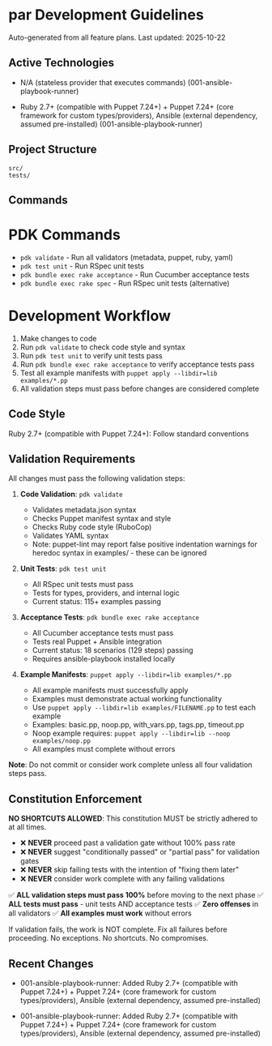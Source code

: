 # par Development Guidelines

Auto-generated from all feature plans. Last updated: 2025-10-22

## Active Technologies
- N/A (stateless provider that executes commands) (001-ansible-playbook-runner)

- Ruby 2.7+ (compatible with Puppet 7.24+) + Puppet 7.24+ (core framework for custom types/providers), Ansible (external dependency, assumed pre-installed) (001-ansible-playbook-runner)

## Project Structure

```text
src/
tests/
```

## Commands

# PDK Commands
- `pdk validate` - Run all validators (metadata, puppet, ruby, yaml)
- `pdk test unit` - Run RSpec unit tests
- `pdk bundle exec rake acceptance` - Run Cucumber acceptance tests
- `pdk bundle exec rake spec` - Run RSpec unit tests (alternative)

# Development Workflow
1. Make changes to code
2. Run `pdk validate` to check code style and syntax
3. Run `pdk test unit` to verify unit tests pass
4. Run `pdk bundle exec rake acceptance` to verify acceptance tests pass
5. Test all example manifests with `puppet apply --libdir=lib examples/*.pp`
6. All validation steps must pass before changes are considered complete

## Code Style

Ruby 2.7+ (compatible with Puppet 7.24+): Follow standard conventions

## Validation Requirements

All changes must pass the following validation steps:

1. **Code Validation**: `pdk validate`
   - Validates metadata.json syntax
   - Checks Puppet manifest syntax and style
   - Checks Ruby code style (RuboCop)
   - Validates YAML syntax
   - Note: puppet-lint may report false positive indentation warnings for heredoc syntax in examples/ - these can be ignored

2. **Unit Tests**: `pdk test unit`
   - All RSpec unit tests must pass
   - Tests for types, providers, and internal logic
   - Current status: 115+ examples passing

3. **Acceptance Tests**: `pdk bundle exec rake acceptance`
   - All Cucumber acceptance tests must pass
   - Tests real Puppet + Ansible integration
   - Current status: 18 scenarios (129 steps) passing
   - Requires ansible-playbook installed locally

4. **Example Manifests**: `puppet apply --libdir=lib examples/*.pp`
   - All example manifests must successfully apply
   - Examples must demonstrate actual working functionality
   - Use `puppet apply --libdir=lib examples/FILENAME.pp` to test each example
   - Examples: basic.pp, noop.pp, with_vars.pp, tags.pp, timeout.pp
   - Noop example requires: `puppet apply --libdir=lib --noop examples/noop.pp`
   - All examples must complete without errors

**Note**: Do not commit or consider work complete unless all four validation steps pass.

## Constitution Enforcement

**NO SHORTCUTS ALLOWED**: This constitution MUST be strictly adhered to at all times.

- ❌ **NEVER** proceed past a validation gate without 100% pass rate
- ❌ **NEVER** suggest "conditionally passed" or "partial pass" for validation gates
- ❌ **NEVER** skip failing tests with the intention of "fixing them later"
- ❌ **NEVER** consider work complete with any failing validations

✅ **ALL validation steps must pass 100%** before moving to the next phase
✅ **ALL tests must pass** - unit tests AND acceptance tests
✅ **Zero offenses** in all validators
✅ **All examples must work** without errors

If validation fails, the work is NOT complete. Fix all failures before proceeding.
No exceptions. No shortcuts. No compromises.

## Recent Changes
- 001-ansible-playbook-runner: Added Ruby 2.7+ (compatible with Puppet 7.24+) + Puppet 7.24+ (core framework for custom types/providers), Ansible (external dependency, assumed pre-installed)

- 001-ansible-playbook-runner: Added Ruby 2.7+ (compatible with Puppet 7.24+) + Puppet 7.24+ (core framework for custom types/providers), Ansible (external dependency, assumed pre-installed)

<!-- MANUAL ADDITIONS START -->
<!-- MANUAL ADDITIONS END -->
